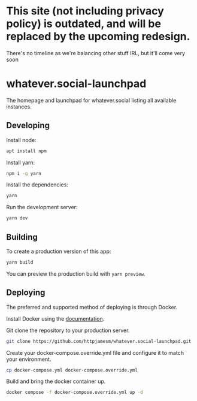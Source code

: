 # This site (not including privacy policy) is outdated, and will be replaced by the upcoming redesign.
There's no timeline as we're balancing other stuff IRL, but it'll come very soon


# whatever.social-launchpad

The homepage and launchpad for whatever.social listing all available instances.

## Developing

Install node:

```bash
apt install npm
```

Install yarn:

```bash
npm i -g yarn
```

Install the dependencies:

```bash
yarn
```

Run the development server:

```bash
yarn dev
```

## Building

To create a production version of this app:

```bash
yarn build
```

You can preview the production build with `yarn preview`.

## Deploying

The preferred and supported method of deploying is through Docker.

Install Docker using the [documentation](https://docs.docker.com/get-docker/).

Git clone the repository to your production server.

```bash
git clone https://github.com/httpjamesm/whatever.social-launchpad.git
```

Create your docker-compose.override.yml file and configure it to match your environment.

```bash
cp docker-compose.yml docker-compose.override.yml
```

Build and bring the docker container up.

```bash
docker compose -f docker-compose.override.yml up -d
```
